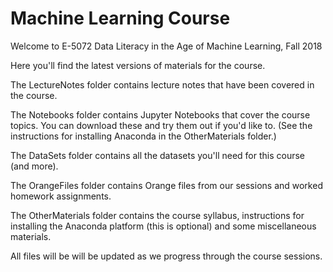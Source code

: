 # Machine Learning Course

Welcome to E-5072 Data Literacy in the Age of Machine Learning, Fall 2018

Here you'll find the latest versions of materials for the course.

The LectureNotes folder contains lecture notes that have been covered in the course.

The Notebooks folder contains Jupyter Notebooks that cover the course topics. You can download these and try them out if you'd like to. (See the instructions for installing Anaconda in the OtherMaterials folder.)

The DataSets folder contains all the datasets you'll need for this course (and more).

The OrangeFiles folder contains Orange files from our sessions and worked homework assignments.

The OtherMaterials folder contains the course syllabus, instructions for installing the Anaconda platform (this is optional) and some miscellaneous materials.

All files will be will be updated as we progress through the course sessions.